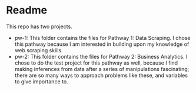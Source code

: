 # Readme

This repo has two projects.

* pw-1: This folder contains the files for Pathway 1: Data Scraping. I chose this pathway because I am interested in building upon my knowledge of web scraping skiils. 
* pw-2: This folder contains the files for Pathway 2: Business Analytics. I chose to do the test project for this pathway as well, because I find making inferences from data after a series of manipulations fascinating; there are so many ways to approach problems like these, and variables to give importance to. 